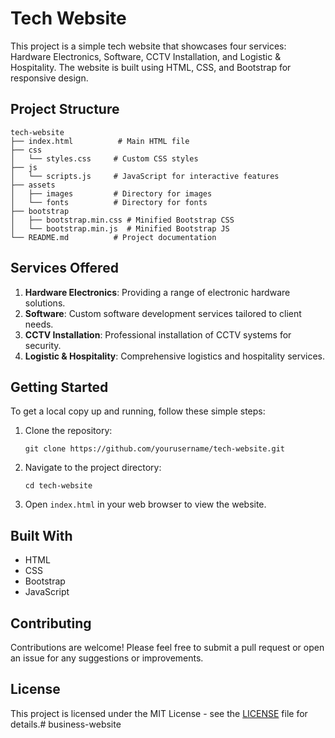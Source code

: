 # Tech Website

This project is a simple tech website that showcases four services: Hardware Electronics, Software, CCTV Installation, and Logistic & Hospitality. The website is built using HTML, CSS, and Bootstrap for responsive design.

## Project Structure

```
tech-website
├── index.html          # Main HTML file
├── css
│   └── styles.css     # Custom CSS styles
├── js
│   └── scripts.js     # JavaScript for interactive features
├── assets
│   ├── images         # Directory for images
│   └── fonts          # Directory for fonts
├── bootstrap
│   ├── bootstrap.min.css # Minified Bootstrap CSS
│   └── bootstrap.min.js  # Minified Bootstrap JS
└── README.md          # Project documentation
```

## Services Offered

1. **Hardware Electronics**: Providing a range of electronic hardware solutions.
2. **Software**: Custom software development services tailored to client needs.
3. **CCTV Installation**: Professional installation of CCTV systems for security.
4. **Logistic & Hospitality**: Comprehensive logistics and hospitality services.

## Getting Started

To get a local copy up and running, follow these simple steps:

1. Clone the repository:
   ```
   git clone https://github.com/yourusername/tech-website.git
   ```
2. Navigate to the project directory:
   ```
   cd tech-website
   ```
3. Open `index.html` in your web browser to view the website.

## Built With

- HTML
- CSS
- Bootstrap
- JavaScript

## Contributing

Contributions are welcome! Please feel free to submit a pull request or open an issue for any suggestions or improvements.

## License

This project is licensed under the MIT License - see the [LICENSE](LICENSE) file for details.#   b u s i n e s s - w e b s i t e  
 